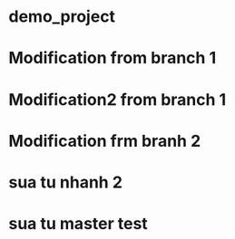 # demo_project# Modification from branch 1# Modification2 from branch 1# Modification frm branh 2# sua tu nhanh 2# sua tu master test